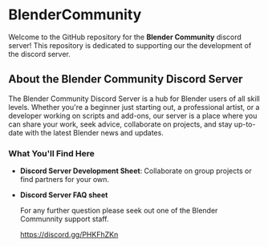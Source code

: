 # BlenderCommunity

Welcome to the GitHub repository for the **Blender Community** discord server! This repository is dedicated to supporting our the development of the discord server.

## About the Blender Community Discord Server

The Blender Community Discord Server is a hub for Blender users of all skill levels. Whether you're a beginner just starting out, a professional artist, or a developer working on scripts and add-ons, our server is a place where you can share your work, seek advice, collaborate on projects, and stay up-to-date with the latest Blender news and updates.

### What You'll Find Here

- **Discord Server Development Sheet**: Collaborate on group projects or find partners for your own.
- **Discord Server FAQ sheet**

  For any further question please seek out one of the Blender Communnity support staff.



  https://discord.gg/PHKFhZKn
